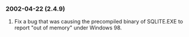 ### 2002\-04\-22 (2\.4\.9\)

1. Fix a bug that was causing the precompiled binary of SQLITE.EXE to
 report "out of memory" under Windows 98\.




